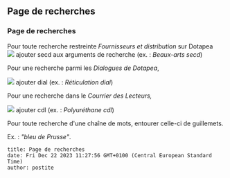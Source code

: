 ## Page de recherches
### Page de recherches
 Pour toute recherche restreinte _Fournisseurs et distribution_ sur Dotapea  
![](https://cbonvin.fr/sites/www.artrealite.com/images/flechedroite.gif) ajouter secd aux arguments de recherche (ex. : _Beaux-arts secd_)

Pour une recherche parmi les _Dialogues de Dotapea_,

 ![](https://cbonvin.fr/sites/www.artrealite.com/images/flechedroite.gif) ajouter dial (ex. : _Réticulation dial_)

Pour une recherche dans le _Courrier des Lecteurs,_

 ![](https://cbonvin.fr/sites/www.artrealite.com/images/flechedroite.gif) ajouter cdl (ex. : _Polyuréthane cdl_)

Pour toute recherche d'une chaîne de mots, entourer celle-ci de guillemets.

Ex. : _"bleu de Prusse"_.
```
title: Page de recherches
date: Fri Dec 22 2023 11:27:56 GMT+0100 (Central European Standard Time)
author: postite
```
